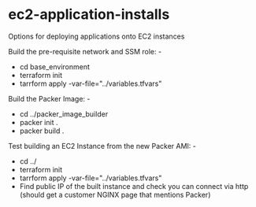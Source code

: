 # ec2-application-installs
Options for deploying applications onto EC2 instances

Build the pre-requisite network and SSM role: -
 - cd base_environment
 - terraform init
 - tarrform apply -var-file="../variables.tfvars"

Build the Packer Image: -
 - cd ../packer_image_builder
  - packer init .
  - packer build .

Test building an EC2 Instance from the new Packer AMI: -
  - cd ../
  - terraform init
  - tarrform apply -var-file="../variables.tfvars"
  - Find public IP of the built instance and check you can connect via http (should get a customer NGINX page that mentions Packer)